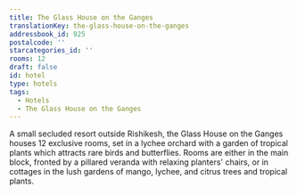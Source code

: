 ```yaml
---
title: The Glass House on the Ganges
translationKey: the-glass-house-on-the-ganges
addressbook_id: 925
postalcode: ''
starcategories_id: ''
rooms: 12
draft: false
id: hotel
type: hotels
tags:
  - Hotels
  - The Glass House on the Ganges
---
```

A small secluded resort outside Rishikesh, the Glass House on the Ganges houses 12 exclusive rooms, set in a lychee orchard with a garden of tropical plants which attracts rare birds and butterflies. Rooms are either in the main block, fronted by a pillared veranda with relaxing planters' chairs, or in cottages in the lush gardens of mango, lychee, and citrus trees and tropical plants.